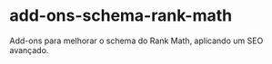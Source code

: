 # add-ons-schema-rank-math
Add-ons para melhorar o schema do Rank Math, aplicando um SEO avançado. 
